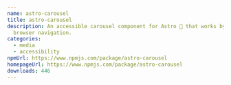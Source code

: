 ```yaml
---
name: astro-carousel
title: astro-carousel
description: An accessible carousel component for Astro 🚀 that works by using
  browser navigation.
categories:
  - media
  - accessibility
npmUrl: https://www.npmjs.com/package/astro-carousel
homepageUrl: https://www.npmjs.com/package/astro-carousel
downloads: 446
---
```

